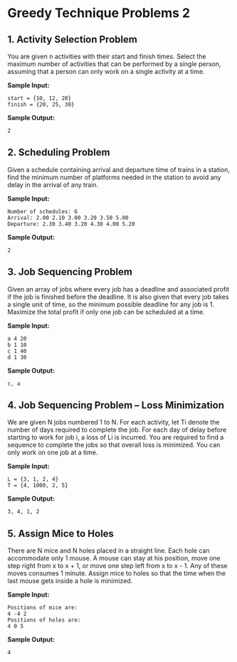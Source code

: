 # Greedy Technique Problems 2

## 1. Activity Selection Problem

You are given n activities with their start and finish times. Select the maximum number of activities that can be performed by a single person, assuming that a person can only work on a single activity at a time.

**Sample Input:**

```shell
start = {10, 12, 20}
finish = {20, 25, 30}
```

**Sample Output:**

```shell
2
```

## 2. Scheduling Problem

Given a schedule containing arrival and departure time of trains in a station, find the minimum number of platforms needed in the station to avoid any delay in the arrival of any train.

**Sample Input:**

```shell
Number of schedules: 6
Arrival: 2.00 2.10 3.00 3.20 3.50 5.00
Departure: 2.30 3.40 3.20 4.30 4.00 5.20
```

**Sample Output:**

```shell
2
```

## 3. Job Sequencing Problem

Given an array of jobs where every job has a deadline and associated profit if the job is finished before the deadline. It is also given that every job takes a single unit of time, so the minimum possible deadline for any job is 1. Maximize the total profit if only one job can be scheduled at a time.

**Sample Input:**

```shell
a 4 20
b 1 10
c 1 40
d 1 30
```

**Sample Output:**

```shell
c, a
```

## 4. Job Sequencing Problem – Loss Minimization

We are given N jobs numbered 1 to N. For each activity, let Ti denote the number of days required to complete the job. For each day of delay before starting to work for job i, a loss of Li is incurred. You are required to find a sequence to complete the jobs so that overall loss is minimized. You can only work on one job at a time.

**Sample Input:**

```shell
L = {3, 1, 2, 4}
T = {4, 1000, 2, 5}
```

**Sample Output:**

```shell
3, 4, 1, 2
```

## 5. Assign Mice to Holes

There are N mice and N holes placed in a straight line. Each hole can accommodate only 1 mouse. A mouse can stay at his position, move one step right from x to x + 1, or move one step left from x to x - 1. Any of these moves consumes 1 minute. Assign mice to holes so that the time when the last mouse gets inside a hole is minimized.

**Sample Input:**

```shell
Positions of mice are:
4 -4 2
Positions of holes are:
4 0 5
```

**Sample Output:**

```shell
4
```
